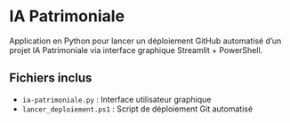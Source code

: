 # IA Patrimoniale

Application en Python pour lancer un déploiement GitHub automatisé d’un projet IA Patrimoniale via interface graphique Streamlit + PowerShell.

## Fichiers inclus

- `ia-patrimoniale.py` : Interface utilisateur graphique
- `lancer_deploiement.ps1` : Script de déploiement Git automatisé
